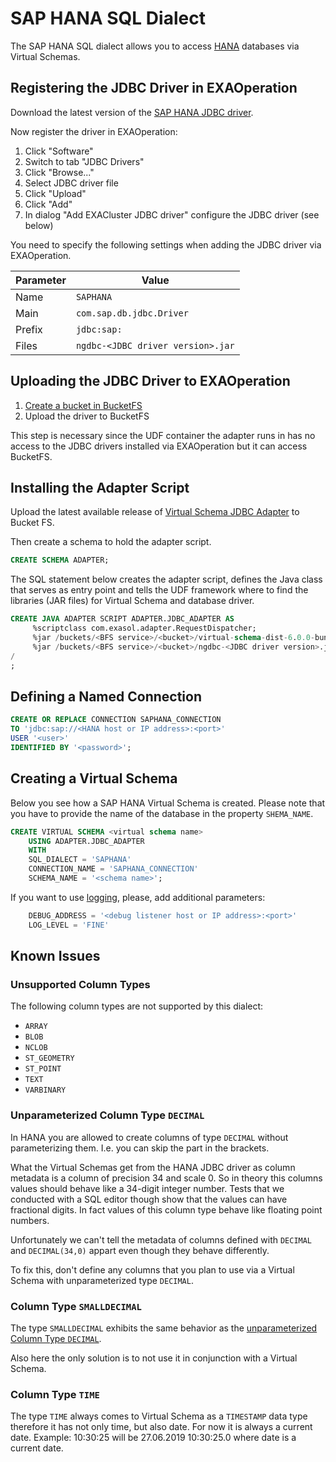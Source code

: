 # SAP HANA SQL Dialect

The SAP HANA SQL dialect allows you to access [HANA](https://www.sap.com/products/hana.html) databases via Virtual Schemas.

## Registering the JDBC Driver in EXAOperation

Download the latest version of the [SAP HANA JDBC driver](https://search.maven.org/search?q=g:com.sap.cloud.db.jdbc%20AND%20a:ngdbc&core=gav).

Now register the driver in EXAOperation:

1. Click "Software"
1. Switch to tab "JDBC Drivers"
1. Click "Browse..."
1. Select JDBC driver file
1. Click "Upload"
1. Click "Add"
1. In dialog "Add EXACluster JDBC driver" configure the JDBC driver (see below)

You need to specify the following settings when adding the JDBC driver via EXAOperation.

| Parameter | Value                                               |
|-----------|-----------------------------------------------------|
| Name      | `SAPHANA`                                           |
| Main      | `com.sap.db.jdbc.Driver`                            |
| Prefix    | `jdbc:sap:`                                         |
| Files     | `ngdbc-<JDBC driver version>.jar`                   |

## Uploading the JDBC Driver to EXAOperation

1. [Create a bucket in BucketFS](https://docs.exasol.com/administration/on-premise/bucketfs/create_new_bucket_in_bucketfs_service.htm) 
1. Upload the driver to BucketFS

This step is necessary since the UDF container the adapter runs in has no access to the JDBC drivers installed via EXAOperation but it can access BucketFS.

## Installing the Adapter Script

Upload the latest available release of [Virtual Schema JDBC Adapter](https://github.com/exasol/virtual-schemas/releases) to Bucket FS.

Then create a schema to hold the adapter script.

```sql
CREATE SCHEMA ADAPTER;
```

The SQL statement below creates the adapter script, defines the Java class that serves as entry point and tells the UDF framework where to find the libraries (JAR files) for Virtual Schema and database driver.

```sql
CREATE JAVA ADAPTER SCRIPT ADAPTER.JDBC_ADAPTER AS
     %scriptclass com.exasol.adapter.RequestDispatcher;
     %jar /buckets/<BFS service>/<bucket>/virtual-schema-dist-6.0.0-bundle-4.0.4.jar;
     %jar /buckets/<BFS service>/<bucket>/ngdbc-<JDBC driver version>.jar;
/
;
```

## Defining a Named Connection
    
```sql
CREATE OR REPLACE CONNECTION SAPHANA_CONNECTION 
TO 'jdbc:sap://<HANA host or IP address>:<port>' 
USER '<user>' 
IDENTIFIED BY '<password>';
```

## Creating a Virtual Schema

Below you see how a SAP HANA Virtual Schema is created. Please note that you have to provide the name of the database in the property `SHEMA_NAME`.

```sql
CREATE VIRTUAL SCHEMA <virtual schema name>
    USING ADAPTER.JDBC_ADAPTER 
    WITH
    SQL_DIALECT = 'SAPHANA'
    CONNECTION_NAME = 'SAPHANA_CONNECTION'
    SCHEMA_NAME = '<schema name>';
```
If you want to use [logging](../development/remote_logging.md), please, add additional parameters:
    
```sql
    DEBUG_ADDRESS = '<debug listener host or IP address>:<port>'
    LOG_LEVEL = 'FINE' 
``` 
    
## Known Issues

### Unsupported Column Types

The following column types are not supported by this dialect:

* `ARRAY`
* `BLOB`
* `NCLOB`
* `ST_GEOMETRY`
* `ST_POINT`
* `TEXT`
* `VARBINARY`

### Unparameterized Column Type `DECIMAL`

In HANA you are allowed to create columns of type `DECIMAL` without parameterizing them. I.e. you can skip the part in the brackets.

What the Virtual Schemas get from the HANA JDBC driver as column metadata is a column of precision 34 and scale 0. So in theory this columns values should behave like a 34-digit integer number. Tests that we conducted with a SQL editor though show that the values can have fractional digits. In fact values of this column type behave like floating point numbers.

Unfortunately we can't tell the metadata of columns defined with `DECIMAL` and `DECIMAL(34,0)` appart even though they behave differently.

To fix this, don't define any columns that you plan to use via a Virtual Schema with unparameterized type `DECIMAL`.

### Column Type `SMALLDECIMAL`

The type `SMALLDECIMAL` exhibits the same behavior as the [unparameterized Column Type `DECIMAL`](#unparameterized-column-type-decimal).

Also here the only solution is to not use it in conjunction with a Virtual Schema.

### Column Type `TIME`

The type `TIME` always comes to Virtual Schema as a  `TIMESTAMP` data type therefore it has not only time, but also date.
For now it is always a current date. Example: 10:30:25 will be 27.06.2019 10:30:25.0 where date is a current date. 
